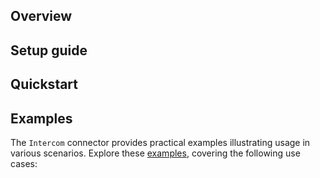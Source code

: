 ## Overview

[//]: # (TODO: Add overview mentioning the purpose of the module, supported REST API versions, and other high-level details.)

## Setup guide

[//]: # (TODO: Add detailed steps to obtain credentials and configure the module.)

## Quickstart

[//]: # (TODO: Add a quickstart guide to demonstrate a basic functionality of the module, including sample code snippets.)

## Examples

The `Intercom` connector provides practical examples illustrating usage in various scenarios. Explore these [examples](https://github.com/module-ballerinax-intercom/tree/main/examples/), covering the following use cases:

[//]: # (TODO: Add examples)
